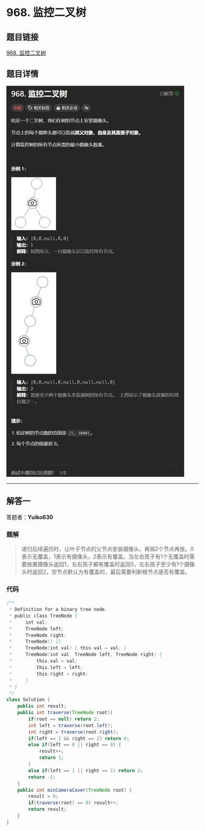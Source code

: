 # 968. 监控二叉树
## 题目链接  
[968. 监控二叉树](https://leetcode.cn/problems/binary-tree-cameras/)
## 题目详情
![题目图片](Img/968.png)

***
## 解答一
答题者：**Yuiko630**

### 题解
>递归后续遍历时，让叶子节点的父节点安装摄像头，再隔2个节点再放。0表示无覆盖，1表示有摄像头，2表示有覆盖。当左右孩子有1个无覆盖时需要放置摄像头返回1，左右孩子都有覆盖时返回0，左右孩子至少有1个摄像头时返回2，空节点默认为有覆盖的，最后需要判断根节点是否有覆盖。

### 代码
``` Java
/**
 * Definition for a binary tree node.
 * public class TreeNode {
 *     int val;
 *     TreeNode left;
 *     TreeNode right;
 *     TreeNode() {}
 *     TreeNode(int val) { this.val = val; }
 *     TreeNode(int val, TreeNode left, TreeNode right) {
 *         this.val = val;
 *         this.left = left;
 *         this.right = right;
 *     }
 * }
 */
class Solution {
    public int result;
    public int traverse(TreeNode root){
        if(root == null) return 2;
        int left = traverse(root.left);
        int right = traverse(root.right);
        if(left == 2 && right == 2) return 0;
        else if(left == 0 || right == 0) {
            result++;
            return 1;
        }
        else if(left == 1 || right == 1) return 2;
        return -1;
    }
    public int minCameraCover(TreeNode root) {
        result = 0;
        if(traverse(root) == 0) result++;
        return result;
    }
}
```